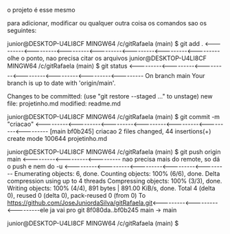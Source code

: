 o projeto é esse mesmo

para adicionar, modificar ou qualquer outra coisa os comandos sao os seguintes:

junior@DESKTOP-U4LI8CF MINGW64 /c/gitRafaela (main)
$ git add .    <---------<---------<---------<---------<---------<---------<--------- olhe o ponto, nao precisa citar os arquivos
junior@DESKTOP-U4LI8CF MINGW64 /c/gitRafaela (main)
$ git status   <---------<---------<---------<---------<---------<---------<---------
On branch main
Your branch is up to date with 'origin/main'.

Changes to be committed:
  (use "git restore --staged <file>..." to unstage)
        new file:   projetinho.md
        modified:   readme.md


junior@DESKTOP-U4LI8CF MINGW64 /c/gitRafaela (main)
$ git commit -m "criacao"  <---------<---------<---------<---------<---------<---------<---------
[main bf0b245] criacao
 2 files changed, 44 insertions(+)
 create mode 100644 projetinho.md

junior@DESKTOP-U4LI8CF MINGW64 /c/gitRafaela (main)
$ git push origin main <---------<---------<--------- nao precisa mais do remote, so dá o push e nem do  -u 
<---------<---------<---------<---------<---------
Enumerating objects: 6, done.
Counting objects: 100% (6/6), done.
Delta compression using up to 4 threads
Compressing objects: 100% (3/3), done.
Writing objects: 100% (4/4), 891 bytes | 891.00 KiB/s, done.
Total 4 (delta 0), reused 0 (delta 0), pack-reused 0 (from 0)
To https://github.com/JoseJuniordaSilva/gitRafaela.git<---------<---------<---------ele ja vai pro git
   8f080da..bf0b245  main -> main

junior@DESKTOP-U4LI8CF MINGW64 /c/gitRafaela (main)
$

